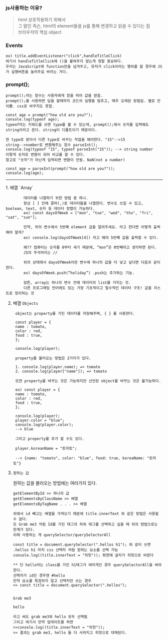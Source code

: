 ### js사용하는 이유?

 > html 상호작용하기 위해서 <br>
그 말인 즉슨, html의 element들을 js를 통해 변경하고 읽을 수 있다는 점 <br>
브라우저의 핵심 object 


### Events 
   
    ex) title.addEventListener("click",handleTitleClick)
    여기서 handleTitleClick에 ()을 붙여주지 않는게 정말 중요하다.
    우리는 JavaScript에 function만을 넘겨주고, 유저가 click이라는 행위를 할 경우에 JS가 실행버튼을 눌러주길 바라는 거다.

### prompt();


    prompt();라는 함수는 사용자에게 창을 띄어 값을 받음.
    prompt();를 사용하면 답을 할때까지 코드의 실행을 멈추고, 매우 오래된 방법임. 별로 안이쁨. css로 바꾸지도 못함.

    const age = prompt("how old are you?");
    console.log(typeof age);
    typeof라는 키워드를 쓰면 type를 볼 수 있는데, prompt();에서 숫자를 입력해도 string이라고 뜬다. string이 디폴트이기 때문이다.

    한 type로 받아서 다른 type로 바꾸는 작업을 해야한다. "15"-->15
    string-->number로 변환해주는 함수 parseInt();
    console.log(typeof "15", typeof parseInt("15")); --> string number
    이렇게 숫자로 변환이 되야 비교를 할 수 있다.
    참고로 "숫자"가 아닌게 입력되면 변환이 안됨. NaN(not a number)

    const age = parseInt(prompt("how old are you?"));
    console.log(age);


<hr>
1. 배열 `Array`


    
            데이터를 나열하기 위한 방법 중 하나.
            항상 [ ] 안에 콤마(,)로 데이터들을 나열한다. 변수도 쓰일 수 있고, boolean, text, 숫자 등 데이터 정렬이 가능하다.
            ex) const daysOfWeek = ["mon", "tue", "wed", "thu", "fri", "sat", "sun"];

            만약, 위의 변수에서 5번째 element 값을 알려주세요. 라고 한다면 어떻게 출력해야 할까?
            ex) console.log(daysOfWeek[4]) 라고 해야 5번째 값을 출력할 수 있다.

            왜?? 컴퓨터는 숫자를 0부터 세기 때문에, “mon”은 0번째라고 생각하면 된다.
            JS의 주석처리는 //

            위의 상태에서 daysOfWeek이란 변수에 하나의 값을 더 넣고 싶다면 다음과 같이한다.
            ex) daysOfWeek.push(“holiday”) .push는 추가하는 기능.

            암튼, array는 하나의 변수 안에 데이터의 list를 가지는 것. 
            다른 프로그래밍 언어에도 있는 가장 기초적이고 필수적인 데이터 구조! 값을 리스트로 정리하는 것

2. 배열 `Objects`

        object는 property를 가진 데이터를 저장해주며, { } 를 사용한다.

        const player = {
        name : tomato,
        color : red,
        food : true,
        };

        console.log(player);

        property를 불러오는 방법은 2가지가 있다.

        1. console.log(player.name); => tomato
        2. console.log(player["name"]); => tomato

        또한 property를 바꾸는 것은 가능하지만 선언된 object를 바꾸는 것은 불가능하다.

        ex) const player = {
        name : tomato,
        color : red,
        food : true,
        };

        console.log(player);
        player.color = "blue";
        console.log(player.color);
        --> blue

        그리고 property를 추가 할 수도 있다.

        player.koreanName = "토마토";

        --> {name: "tomato", color: "blue", food: true, koreaName: "토마토"}
      
      
 3. `원하는 값`

       원하는 값을 불러오는 방법에는 여러가지 있다.

        getElementById >> 하나의 값
        getElementsByClassName >> 배열
        getElementsByTagName . . . >> 배열

        위에서 id 빼고는 배열을 가져오기 때문에 title.innerText 와 같은 방법은 사용할 수 없다.
        또 Grab me3 처럼 Id를 가진 태그의 하위 태그를 선택하고 싶을 때 위의 방법으로는 한계가 있다.
        이때 사용하는 게 querySelector/querySelectorAll

        const title = document.querySelector(".hellos h1"); 와 같이 쓰면
        .hellos h1 마치 css 선택자 처럼 원하는 요소를 선택 가능
        console.log((title.innerText = "히힛")); 화면에 글자가 히힛으로 바뀐다

        ** 단 hello라는 class를 가진 h1태그가 여러개인 경우 querySelectorAll을 써야 한다.
        선택자가 id인 경우엔 #hello
        만약 요소를 특정하지 않고 선택자만 쓰는 경우
        >> const title = document.querySelector(".hellos");


        Grab me3

        hello

        라고 써도 grab me3와 hello 모두 선택됨
        그리고 여기서 만약 업데이트를 하면
        >>console.log((title.innerText = "히힛"));
        >> 결과는 grab me3, hello 둘 다 사라지고 히힛으로 대체된다.
